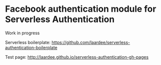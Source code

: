 # Facebook authentication module for Serverless Authentication

Work in progress

Serverless boilerplate: https://github.com/laardee/serverless-authentication-boilerplate

Test page: http://laardee.github.io/serverless-authentication-gh-pages